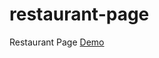 # restaurant-page
Restaurant Page
<a href="https://sadmadlad.github.io/restaurant-page/"> Demo </a>
